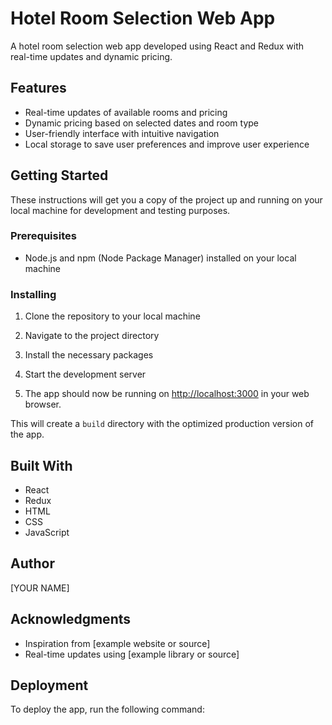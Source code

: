 # Hotel Room Selection Web App

A hotel room selection web app developed using React and Redux with real-time updates and dynamic pricing.

## Features

- Real-time updates of available rooms and pricing
- Dynamic pricing based on selected dates and room type
- User-friendly interface with intuitive navigation
- Local storage to save user preferences and improve user experience

## Getting Started

These instructions will get you a copy of the project up and running on your local machine for development and testing purposes.

### Prerequisites

- Node.js and npm (Node Package Manager) installed on your local machine

### Installing

1. Clone the repository to your local machine


2. Navigate to the project directory


3. Install the necessary packages


4. Start the development server


5. The app should now be running on [http://localhost:3000](http://localhost:3000) in your web browser.

This will create a `build` directory with the optimized production version of the app.

## Built With

- React
- Redux
- HTML
- CSS
- JavaScript

## Author

[YOUR NAME]

## Acknowledgments

- Inspiration from [example website or source]
- Real-time updates using [example library or source]


## Deployment

To deploy the app, run the following command:

